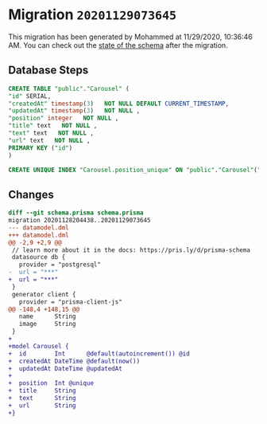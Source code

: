 # Migration `20201129073645`

This migration has been generated by Mohammed at 11/29/2020, 10:36:46 AM.
You can check out the [state of the schema](./schema.prisma) after the migration.

## Database Steps

```sql
CREATE TABLE "public"."Carousel" (
"id" SERIAL,
"createdAt" timestamp(3)   NOT NULL DEFAULT CURRENT_TIMESTAMP,
"updatedAt" timestamp(3)   NOT NULL ,
"position" integer   NOT NULL ,
"title" text   NOT NULL ,
"text" text   NOT NULL ,
"url" text   NOT NULL ,
PRIMARY KEY ("id")
)

CREATE UNIQUE INDEX "Carousel.position_unique" ON "public"."Carousel"("position")
```

## Changes

```diff
diff --git schema.prisma schema.prisma
migration 20201128204438..20201129073645
--- datamodel.dml
+++ datamodel.dml
@@ -2,9 +2,9 @@
 // learn more about it in the docs: https://pris.ly/d/prisma-schema
 datasource db {
   provider = "postgresql"
-  url = "***"
+  url = "***"
 }
 generator client {
   provider = "prisma-client-js"
@@ -148,4 +148,15 @@
   name      String
   image     String
 }
+
+model Carousel {
+  id        Int      @default(autoincrement()) @id
+  createdAt DateTime @default(now())
+  updatedAt DateTime @updatedAt
+
+  position  Int @unique
+  title     String
+  text      String
+  url       String
+}
```


